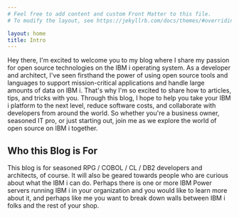 ```yaml
---
# Feel free to add content and custom Front Matter to this file.
# To modify the layout, see https://jekyllrb.com/docs/themes/#overriding-theme-defaults

layout: home
title: Intro
---
```


Hey there, I'm excited to welcome you to my blog where I share my passion for open source technologies on the IBM i operating system. As a developer and architect, I've seen firsthand the power of using open source tools and languages to support mission-critical applications and handle large amounts of data on IBM i. That's why I'm so excited to share how to articles, tips, and tricks with you. Through this blog, I hope to help you take your IBM i platform to the next level, reduce software costs, and collaborate with developers from around the world. So whether you're a business owner, seasoned IT pro, or just starting out, join me as we explore the world of open source on IBM i together.

## Who this Blog is For
This blog is for seasoned RPG / COBOL / CL / DB2 developers and architects, of course.  It will also be geared towards people who are curious about what the IBM i can do.  Perhaps there is one or more IBM Power servers running  IBM i in your organization and you would like to learn more about it, and perhaps like me you want to break down walls between IBM i folks and the rest of your shop.

